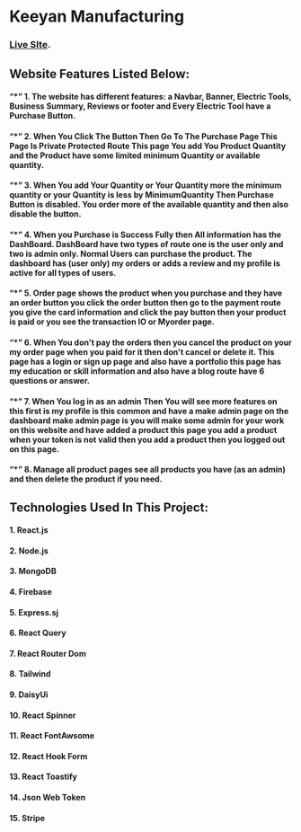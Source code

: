 # Keeyan Manufacturing

 ### [Live SIte](https://keeyan-manufacturing.web.app/).

## Website Features Listed Below:

#### “*” 1. The website has different features: a Navbar, Banner, Electric Tools, Business Summary, Reviews or footer and Every Electric Tool have a Purchase Button.

#### “*” 2. When You Click The Button Then Go To The Purchase Page This Page Is Private Protected Route This page You add You Product Quantity and the Product have some limited minimum Quantity or available quantity.

#### “*” 3. When You add Your Quantity or Your Quantity more the minimum quantity or your Quantity is less by MinimumQuantity Then Purchase Button is disabled. You order more of the available quantity and then also disable the button.

#### “*” 4. When you Purchase is Success Fully then All information has the DashBoard. DashBoard have two types of route one is the user only and two is admin only. Normal Users can purchase the product. The dashboard has (user only) my orders or adds a review and my profile is active for all types of users.

#### “*” 5. Order page shows the product when you purchase and they have an order button you click the order button then go to the payment route you give the card information and click the pay button then your product is paid or you see the transaction IO or Myorder page.  

#### “*” 6. When You don't pay the orders then you cancel the product on your my order page when you paid for it then don't cancel or delete it. This page has a login or sign up page and also have a portfolio this page has my education or skill information and also have a blog route have 6 questions or answer.

#### “*” 7. When You log in as an admin Then You will see more features on this first is my profile is this common and have a make admin page on the dashboard make admin page is you will make some admin for your work on this website and have added a product this page you add a product when your token is not valid then you add a product then you logged out on this page.

#### “*” 8. Manage all product pages see all products you have (as an admin) and then delete the product if you need.


## Technologies Used In This Project:

#### 1. React.js                   
#### 2. Node.js
#### 3. MongoDB
#### 4. Firebase
#### 5. Express.sj
#### 6. React Query
#### 7. React Router Dom
#### 8. Tailwind
#### 9. DaisyUi
#### 10. React Spinner 
#### 11. React FontAwsome
#### 12. React Hook Form
#### 13. React Toastify
#### 14. Json Web Token
#### 15. Stripe
